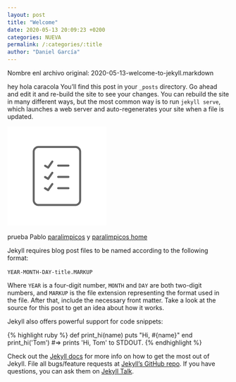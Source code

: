 ```yaml
---
layout: post
title: "Welcome"
date: 2020-05-13 20:09:23 +0200
categories: NUEVA
permalink: /:categories/:title
author: "Daniel García"
---
```


Nombre enl archivo original: 2020-05-13-welcome-to-jekyll.markdown

<!--iframe width="560" height="315" src="https://www.youtube.com/embed/VFEztpjxEfM" frameborder="0" allow="accelerometer; autoplay; encrypted-media; gyroscope; picture-in-picture" allowfullscreen></iframe-->

hey hola caracola You’ll find this post in your `_posts` directory. Go ahead and edit it and re-build the site to see your changes. You can rebuild the site in many different ways, but the most common way is to run `jekyll serve`, which launches a web server and auto-regenerates your site when a file is updated.

![Tux, the Linux mascot](../images/descarga.png)

prueba Pablo [paralimpicos][paralimpicos] y [paralimpicos home][paralimpicos-home]

Jekyll requires blog post files to be named according to the following format:

`YEAR-MONTH-DAY-title.MARKUP`

Where `YEAR` is a four-digit number, `MONTH` and `DAY` are both two-digit numbers, and `MARKUP` is the file extension representing the format used in the file. After that, include the necessary front matter. Take a look at the source for this post to get an idea about how it works.

Jekyll also offers powerful support for code snippets:

{% highlight ruby %}
def print_hi(name)
puts "Hi, #{name}"
end
print_hi('Tom')
#=> prints 'Hi, Tom' to STDOUT.
{% endhighlight %}

Check out the [Jekyll docs][jekyll-docs] for more info on how to get the most out of Jekyll. File all bugs/feature requests at [Jekyll’s GitHub repo][jekyll-gh]. If you have questions, you can ask them on [Jekyll Talk][jekyll-talk].

[jekyll-docs]: https://jekyllrb.com/docs/home
[jekyll-gh]: https://github.com/jekyll/jekyll
[jekyll-talk]: https://talk.jekyllrb.com/
[paralimpicos]: https://www.paralimpicos.es/deportes-paralimpicos
[paralimpicos-home]: https://www.paralimpicos.es/
